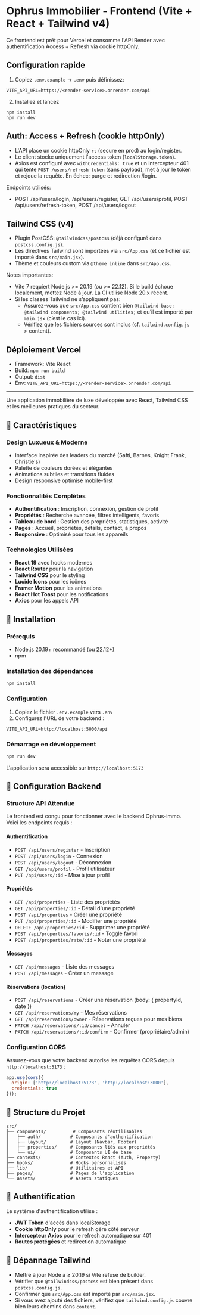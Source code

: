 # Ophrus Immobilier - Frontend (Vite + React + Tailwind v4)

Ce frontend est prêt pour Vercel et consomme l'API Render avec authentification Access + Refresh via cookie httpOnly.

## Configuration rapide
1) Copiez `.env.example` → `.env` puis définissez:
```
VITE_API_URL=https://<render-service>.onrender.com/api
```
2) Installez et lancez
```
npm install
npm run dev
```

## Auth: Access + Refresh (cookie httpOnly)
- L'API place un cookie httpOnly `rt` (secure en prod) au login/register.
- Le client stocke uniquement l'access token (`localStorage.token`).
- Axios est configuré avec `withCredentials: true` et un intercepteur 401 qui tente `POST /users/refresh-token` (sans payload), met à jour le token et rejoue la requête. En échec: purge et redirection /login.

Endpoints utilisés:
- POST /api/users/login, /api/users/register, GET /api/users/profil, POST /api/users/refresh-token, POST /api/users/logout

## Tailwind CSS (v4)
- Plugin PostCSS: `@tailwindcss/postcss` (déjà configuré dans `postcss.config.js`).
- Les directives Tailwind sont importées via `src/App.css` (et ce fichier est importé dans `src/main.jsx`).
- Thème et couleurs custom via `@theme inline` dans `src/App.css`.

Notes importantes:
- Vite 7 requiert Node.js >= 20.19 (ou >= 22.12). Si le build échoue localement, mettez Node à jour. La CI utilise Node 20.x récent.
- Si les classes Tailwind ne s’appliquent pas:
  - Assurez-vous que `src/App.css` contient bien `@tailwind base; @tailwind components; @tailwind utilities;` et qu’il est importé par `main.jsx` (c’est le cas ici).
  - Vérifiez que les fichiers sources sont inclus (cf. `tailwind.config.js` > content).

## Déploiement Vercel
- Framework: Vite React
- Build: `npm run build`
- Output: `dist`
- Env: `VITE_API_URL=https://<render-service>.onrender.com/api`

---

Une application immobilière de luxe développée avec React, Tailwind CSS et les meilleures pratiques du secteur.

## 🌟 Caractéristiques

### Design Luxueux & Moderne
- Interface inspirée des leaders du marché (Safti, Barnes, Knight Frank, Christie's)
- Palette de couleurs dorées et élégantes
- Animations subtiles et transitions fluides
- Design responsive optimisé mobile-first

### Fonctionnalités Complètes
- **Authentification** : Inscription, connexion, gestion de profil
- **Propriétés** : Recherche avancée, filtres intelligents, favoris
- **Tableau de bord** : Gestion des propriétés, statistiques, activité
- **Pages** : Accueil, propriétés, détails, contact, à propos
- **Responsive** : Optimisé pour tous les appareils

### Technologies Utilisées
- **React 19** avec hooks modernes
- **React Router** pour la navigation
- **Tailwind CSS** pour le styling
- **Lucide Icons** pour les icônes
- **Framer Motion** pour les animations
- **React Hot Toast** pour les notifications
- **Axios** pour les appels API

## 🚀 Installation

### Prérequis
- Node.js 20.19+ recommandé (ou 22.12+)
- npm

### Installation des dépendances
```bash
npm install
```

### Configuration
1. Copiez le fichier `.env.example` vers `.env`
2. Configurez l'URL de votre backend :
```env
VITE_API_URL=http://localhost:5000/api
```

### Démarrage en développement
```bash
npm run dev
```

L'application sera accessible sur `http://localhost:5173`

## 🔧 Configuration Backend

### Structure API Attendue

Le frontend est conçu pour fonctionner avec le backend Ophrus-immo. Voici les endpoints requis :

#### Authentification
- `POST /api/users/register` - Inscription
- `POST /api/users/login` - Connexion
- `POST /api/users/logout` - Déconnexion
- `GET /api/users/profil` - Profil utilisateur
- `PUT /api/users/:id` - Mise à jour profil

#### Propriétés
- `GET /api/properties` - Liste des propriétés
- `GET /api/properties/:id` - Détail d'une propriété
- `POST /api/properties` - Créer une propriété
- `PUT /api/properties/:id` - Modifier une propriété
- `DELETE /api/properties/:id` - Supprimer une propriété
- `POST /api/properties/favoris/:id` - Toggle favori
- `POST /api/properties/rate/:id` - Noter une propriété

#### Messages
- `GET /api/messages` - Liste des messages
- `POST /api/messages` - Créer un message

#### Réservations (location)
- `POST /api/reservations` - Créer une réservation (body: { propertyId, date })
- `GET /api/reservations/my` - Mes réservations
- `GET /api/reservations/owner` - Réservations reçues pour mes biens
- `PATCH /api/reservations/:id/cancel` - Annuler
- `PATCH /api/reservations/:id/confirm` - Confirmer (propriétaire/admin)

### Configuration CORS

Assurez-vous que votre backend autorise les requêtes CORS depuis `http://localhost:5173` :

```javascript
app.use(cors({
  origin: ['http://localhost:5173', 'http://localhost:3000'],
  credentials: true
}));
```

## 📁 Structure du Projet

```
src/
├── components/          # Composants réutilisables
│   ├── auth/           # Composants d'authentification
│   ├── layout/         # Layout (Navbar, Footer)
│   ├── properties/     # Composants liés aux propriétés
│   └── ui/             # Composants UI de base
├── contexts/           # Contextes React (Auth, Property)
├── hooks/              # Hooks personnalisés
├── lib/                # Utilitaires et API
├── pages/              # Pages de l'application
└── assets/             # Assets statiques
```

## 🔐 Authentification

Le système d'authentification utilise :
- **JWT Token** d'accès dans localStorage
- **Cookie httpOnly** pour le refresh géré côté serveur
- **Intercepteur Axios** pour le refresh automatique sur 401
- **Routes protégées** et redirection automatique

## 🐛 Dépannage Tailwind
- Mettre à jour Node à ≥ 20.19 si Vite refuse de builder.
- Vérifier que `@tailwindcss/postcss` est bien présent dans `postcss.config.js`.
- Confirmer que `src/App.css` est importé par `src/main.jsx`.
- Si vous avez ajouté des fichiers, vérifiez que `tailwind.config.js` couvre bien leurs chemins dans `content`.
